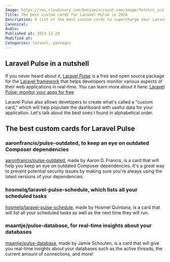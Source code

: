 ```yaml
---
Image: https://res.cloudinary.com/benjamincrozat-com/image/fetch/c_scale,f_webp,q_auto,w_1200/https://github.com/benjamincrozat/content/assets/3613731/b5374afd-d9e6-4bf8-8241-8b5f3358b539
Title: The best custom cards for Laravel Pulse in 2024
Description: A list of the best custom cards to supercharge your Laravel Pulse dashboard in 2024.
Canonical: 
Audio:
Published at: 2023-12-29
Modified at: 
Categories: laravel, packages
---
```


## Laravel Pulse in a nutshell

If you never heard about it, [Laravel Pulse](https://pulse.laravel.com) is a free and open source package for the [Laravel framework](https://laravel.com) that helps developers monitor various aspects of their web applications in real-time. You can learn more about it here: [Laravel Pulse: monitor your apps for free](/laravel-pulse)

Laravel Pulse also allows developers to create what's called a "custom card," which will help populate the dashboard with useful data for your application. Let's talk about the best ones I found in alphabetical order.

## The best custom cards for Laravel Pulse

### aaronfrancis/pulse-outdated, to keep an eye on outdated Composer dependencies

[aaronfrancis/pulse-outdated](https://github.com/aaronfrancis/pulse-outdated), made by Aaron D. Francis, is a card that will help you keep an eye on outdated Composer dependencies. It's a great way to prevent potential security issues by making sure you're always using the latest versions of your dependencies.

### hosmelq/laravel-pulse-schedule, which lists all your scheduled tasks

[hosmelq/laravel-pulse-schedule](https://github.com/hosmelq/laravel-pulse-schedule), made by Hosmel Quintana, is a card that will list all your scheduled tasks as well as the next time they will run.

### maantje/pulse-database, for real-time insights about your databases

[maantje/pulse-database](https://github.com/maantje/pulse-database), made by Jamie Schouten, is a card that will give you real-time insights about your databases such as the active threads, the current amount of connections, and more!
